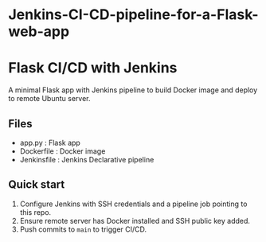 # Jenkins-CI-CD-pipeline-for-a-Flask-web-app

# Flask CI/CD with Jenkins

A minimal Flask app with Jenkins pipeline to build Docker image and deploy to remote Ubuntu server.

## Files
- app.py : Flask app
- Dockerfile : Docker image
- Jenkinsfile : Jenkins Declarative pipeline

## Quick start
1. Configure Jenkins with SSH credentials and a pipeline job pointing to this repo.
2. Ensure remote server has Docker installed and SSH public key added.
3. Push commits to `main` to trigger CI/CD.
